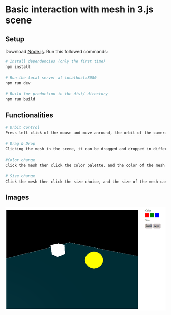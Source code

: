 # Basic interaction with mesh in 3.js scene

## Setup
Download [Node.js](https://nodejs.org/en/download/).
Run this followed commands:

``` bash
# Install dependencies (only the first time)
npm install

# Run the local server at localhost:8080
npm run dev

# Build for production in the dist/ directory
npm run build
```
## Functionalities

```bash
# Orbit Control
Press left click of the mouse and move anround, the orbit of the camera (view of the 3D scene) can be changed.

# Drag & Drop
Clicking the mesh in the scene, it can be dragged and dropped in different position in the scene.

#Color change
Click the mesh then click the color palette, and the color of the mesh can be changed.

# Size change
Click the mesh then click the size choice, and the size of the mesh can be changed.
```
## Images
![sample image](./static/img1.png "this is a sample image")